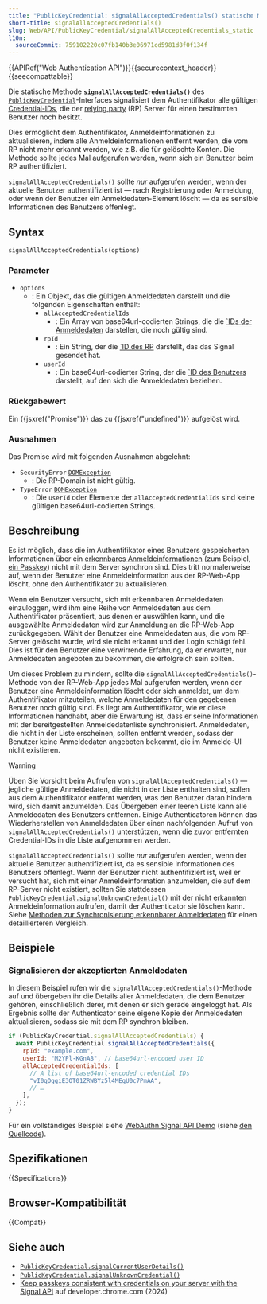 ```yaml
---
title: "PublicKeyCredential: signalAllAcceptedCredentials() statische Methode"
short-title: signalAllAcceptedCredentials()
slug: Web/API/PublicKeyCredential/signalAllAcceptedCredentials_static
l10n:
  sourceCommit: 759102220c07fb140b3e06971cd5981d8f0f134f
---
```


{{APIRef("Web Authentication API")}}{{securecontext_header}}{{seecompattable}}

Die statische Methode **`signalAllAcceptedCredentials()`** des [`PublicKeyCredential`](/de/docs/Web/API/PublicKeyCredential)-Interfaces signalisiert dem Authentifikator alle gültigen [Credential-IDs](/de/docs/Web/API/PublicKeyCredentialRequestOptions#id), die der [relying party](https://en.wikipedia.org/wiki/Relying_party) (RP) Server für einen bestimmten Benutzer noch besitzt.

Dies ermöglicht dem Authentifikator, Anmeldeinformationen zu aktualisieren, indem alle Anmeldeinformationen entfernt werden, die vom RP nicht mehr erkannt werden, wie z.B. die für gelöschte Konten. Die Methode sollte jedes Mal aufgerufen werden, wenn sich ein Benutzer beim RP authentifiziert.

`signalAllAcceptedCredentials()` sollte _nur_ aufgerufen werden, wenn der aktuelle Benutzer authentifiziert ist — nach Registrierung oder Anmeldung, oder wenn der Benutzer ein Anmeldedaten-Element löscht — da es sensible Informationen des Benutzers offenlegt.

## Syntax

```js-nolint
signalAllAcceptedCredentials(options)
```

### Parameter

- `options`
  - : Ein Objekt, das die gültigen Anmeldedaten darstellt und die folgenden Eigenschaften enthält:
    - `allAcceptedCredentialIds`
      - : Ein Array von base64url-codierten Strings, die die [`IDs der Anmeldedaten](/de/docs/Web/API/PublicKeyCredentialRequestOptions#id) darstellen, die noch gültig sind.
    - `rpId`
      - : Ein String, der die [`ID des RP](/de/docs/Web/API/PublicKeyCredentialCreationOptions#id_2) darstellt, das das Signal gesendet hat.
    - `userId`
      - : Ein base64url-codierter String, der die [`ID des Benutzers](/de/docs/Web/API/PublicKeyCredentialCreationOptions#id_3) darstellt, auf den sich die Anmeldedaten beziehen.

### Rückgabewert

Ein {{jsxref("Promise")}} das zu {{jsxref("undefined")}} aufgelöst wird.

### Ausnahmen

Das Promise wird mit folgenden Ausnahmen abgelehnt:

- `SecurityError` [`DOMException`](/de/docs/Web/API/DOMException)
  - : Die RP-Domain ist nicht gültig.
- `TypeError` [`DOMException`](/de/docs/Web/API/DOMException)
  - : Die `userId` oder Elemente der `allAcceptedCredentialIds` sind keine gültigen base64url-codierten Strings.

## Beschreibung

Es ist möglich, dass die im Authentifikator eines Benutzers gespeicherten Informationen über ein [erkennbares Anmeldeinformationen](/de/docs/Web/API/Web_Authentication_API#discoverable_credentials_and_conditional_mediation) (zum Beispiel, [ein Passkey](https://passkeys.dev/)) nicht mit dem Server synchron sind. Dies tritt normalerweise auf, wenn der Benutzer eine Anmeldeinformation aus der RP-Web-App löscht, ohne den Authentifikator zu aktualisieren.

Wenn ein Benutzer versucht, sich mit erkennbaren Anmeldedaten einzuloggen, wird ihm eine Reihe von Anmeldedaten aus dem Authentifikator präsentiert, aus denen er auswählen kann, und die ausgewählte Anmeldedaten wird zur Anmeldung an die RP-Web-App zurückgegeben. Wählt der Benutzer eine Anmeldedaten aus, die vom RP-Server gelöscht wurde, wird sie nicht erkannt und der Login schlägt fehl. Dies ist für den Benutzer eine verwirrende Erfahrung, da er erwartet, nur Anmeldedaten angeboten zu bekommen, die erfolgreich sein sollten.

Um dieses Problem zu mindern, sollte die `signalAllAcceptedCredentials()`-Methode von der RP-Web-App jedes Mal aufgerufen werden, wenn der Benutzer eine Anmeldeinformation löscht oder sich anmeldet, um dem Authentifikator mitzuteilen, welche Anmeldedaten für den gegebenen Benutzer noch gültig sind. Es liegt am Authentifikator, wie er diese Informationen handhabt, aber die Erwartung ist, dass er seine Informationen mit der bereitgestellten Anmeldedatenliste synchronisiert. Anmeldedaten, die nicht in der Liste erscheinen, sollten entfernt werden, sodass der Benutzer keine Anmeldedaten angeboten bekommt, die im Anmelde-UI nicht existieren.

> [!WARNING]
> Üben Sie Vorsicht beim Aufrufen von `signalAllAcceptedCredentials()` — jegliche gültige Anmeldedaten, die nicht in der Liste enthalten sind, sollen aus dem Authentifikator entfernt werden, was den Benutzer daran hindern wird, sich damit anzumelden. Das Übergeben einer leeren Liste kann alle Anmeldedaten des Benutzers entfernen. Einige Authenticatoren können das Wiederherstellen von Anmeldedaten über einen nachfolgenden Aufruf von `signalAllAcceptedCredentials()` unterstützen, wenn die zuvor entfernten Credential-IDs in die Liste aufgenommen werden.

`signalAllAcceptedCredentials()` sollte _nur_ aufgerufen werden, wenn der aktuelle Benutzer authentifiziert ist, da es sensible Informationen des Benutzers offenlegt. Wenn der Benutzer nicht authentifiziert ist, weil er versucht hat, sich mit einer Anmeldeinformation anzumelden, die auf dem RP-Server nicht existiert, sollten Sie stattdessen [`PublicKeyCredential.signalUnknownCredential()`](/de/docs/Web/API/PublicKeyCredential/signalUnknownCredential_static) mit der nicht erkannten Anmeldeinformation aufrufen, damit der Authenticator sie löschen kann. Siehe [Methoden zur Synchronisierung erkennbarer Anmeldedaten](/de/docs/Web/API/Web_Authentication_API#discoverable_credential_synchronization_methods) für einen detaillierteren Vergleich.

## Beispiele

### Signalisieren der akzeptierten Anmeldedaten

In diesem Beispiel rufen wir die `signalAllAcceptedCredentials()`-Methode auf und übergeben ihr die Details aller Anmeldedaten, die dem Benutzer gehören, einschließlich derer, mit denen er sich gerade eingeloggt hat. Als Ergebnis sollte der Authenticator seine eigene Kopie der Anmeldedaten aktualisieren, sodass sie mit dem RP synchron bleiben.

```js
if (PublicKeyCredential.signalAllAcceptedCredentials) {
  await PublicKeyCredential.signalAllAcceptedCredentials({
    rpId: "example.com",
    userId: "M2YPl-KGnA8", // base64url-encoded user ID
    allAcceptedCredentialIds: [
      // A list of base64url-encoded credential IDs
      "vI0qOggiE3OT01ZRWBYz5l4MEgU0c7PmAA",
      // …
    ],
  });
}
```

Für ein vollständiges Beispiel siehe [WebAuthn Signal API Demo](https://signal-api-demo.glitch.me/) (siehe [den Quellcode](https://glitch.com/edit/#!/signal-api-demo?path=site.js)).

## Spezifikationen

{{Specifications}}

## Browser-Kompatibilität

{{Compat}}

## Siehe auch

- [`PublicKeyCredential.signalCurrentUserDetails()`](/de/docs/Web/API/PublicKeyCredential/signalCurrentUserDetails_static)
- [`PublicKeyCredential.signalUnknownCredential()`](/de/docs/Web/API/PublicKeyCredential/signalUnknownCredential_static)
- [Keep passkeys consistent with credentials on your server with the Signal API](https://developer.chrome.com/docs/identity/webauthn-signal-api) auf developer.chrome.com (2024)
